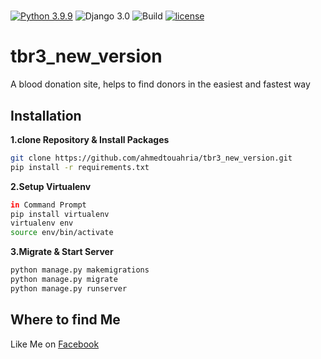 # 
[![Python 3.9.9](https://img.shields.io/badge/python-3.9-yellow.svg)](https://www.python.org/downloads/release/python-360/)
![Django 3.0](https://img.shields.io/badge/Django-4.0-green.svg)
![Build](https://github.com/shyam999/Django-ecommerce/workflows/Build/badge.svg?branch=master)
[![license](https://img.shields.io/github/license/DAVFoundation/captain-n3m0.svg?style=flat-square)](https://github.com/shyam999/django-ecommerce/blob/master/LICENSE)
# tbr3_new_version
A blood donation site, helps to find donors in the easiest and fastest way

## Installation

**1.clone Repository & Install Packages**
```sh
git clone https://github.com/ahmedtouahria/tbr3_new_version.git
pip install -r requirements.txt
```
**2.Setup Virtualenv**

```sh
in Command Prompt
pip install virtualenv
virtualenv env
source env/bin/activate
```
**3.Migrate & Start Server**
```sh
python manage.py makemigrations
python manage.py migrate
python manage.py runserver
```

## Where to find Me
Like Me on [Facebook](https://www.facebook.com/ahmed.sa.touahria/)
